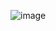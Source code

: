 ![image](https://github.com/davidnhn/exercism-java/assets/34092600/32275b7a-6595-4589-974d-4f7a8976b37f)
